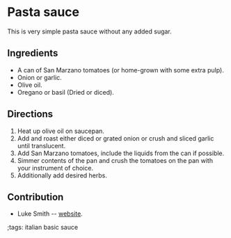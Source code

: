 # Pasta sauce

This is very simple pasta sauce without any added sugar.

## Ingredients

- A can of San Marzano tomatoes (or home-grown with some extra pulp).
- Onion or garlic.
- Olive oil.
- Oregano or basil (Dried or diced).

## Directions

1. Heat up olive oil on saucepan.
2. Add and roast either diced or grated onion or crush and sliced garlic until
   translucent.
3. Add San Marzano tomatoes, include the liquids from the can if possible.
4. Simmer contents of the pan and crush the tomatoes on the pan with your
   instrument of choice.
5. Additionally add desired herbs.

## Contribution

- Luke Smith -- [website](https://lukesmith.xyz).

;tags: italian basic sauce
